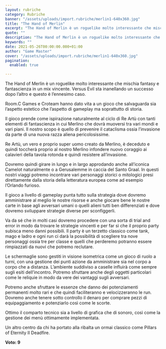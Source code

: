 ```yaml
---
layout: rubriche
category: Rubriche
banner: "/assets/uploads/import.rubriche/merlin1-640x360.jpg"
title: "The Hand of Merlin"
excerpt: "The Hand of Merlin è un roguelike molto interessante che mischia fantasy e fantascienza in un mix vincente. Versus Evil sta inanellando un successo dopo l’altro e questo è l’ennesimo caso. Room.C Games e Croteam hanno dato vita a un gioco che salvaguarda sia l’aspetto estetico che l’aspetto di gameplay ma soprattutto di storia. Il [&hellip"
quote: ""
description: "The Hand of Merlin è un roguelike molto interessante che mischia fantasy e fantascienza in un mix vincente. Versus Evil sta inanellando un successo dopo l’altro e questo è l’ennesimo caso. Room.C Games e Croteam hanno dato vita a un gioco che salvaguarda sia l’aspetto estetico che l’aspetto di gameplay ma soprattutto di storia. Il [&hellip"
keywords: ""
date: 2021-05-26T00:00:00.000+01:00
author: "Game Master"
cover: "/assets/uploads/import.rubriche/merlin1-640x360.jpg"
pagination:
  enabled: true

---
```


The Hand of Merlin è un roguelike molto interessante che mischia fantasy e fantascienza in un mix vincente. Versus Evil sta inanellando un successo dopo l’altro e questo è l’ennesimo caso.

Room.C Games e Croteam hanno dato vita a un gioco che salvaguarda sia l’aspetto estetico che l’aspetto di gameplay ma soprattutto di storia.

Il gioco prende come ispirazione naturalmente al ciclo di Re Artù con tanti elementi di fantascienza in cui Merlino che dovrà muoversi tra vari mondi e vari piani. Il nostro scopo è quello di prevenire il cataclisma ossia l’invasione da parte di una nuova razza aliena pericolosissime.

Re Artù, un vero e proprio super uomo creato da Merlino, è deceduto e quindi toccherà proprio al nostro Merlino infondere nuovo coraggio ai calavieri della tavola rotonda e quindi resistere all’invasione.

Dovremo quindi girare in lungo e in largo approdando anche all’iconica Camelot naturalmente o a Gerusalemme in caccia del Santo Graal. In questi nostri viaggi potremo incontrare vari personaggi storici o mitologici presi direttamente dalla storia della letteratura europea come ad esempio l’Orlando furioso.

Il gioco a livello di gameplay punta tutto sulla strategia dove dovremo amministrare al meglio le nostre risorse e anche giocare bene le nostre carte in base agli avversari umani o quelli alieni tutti ben differenziati e dove dovremo sviluppare strategie diverse per sconfiggerli.

Va da sé che in molti casi dovremo procedere con una sorta di trial and error in modo da trovare le strategie vincenti e per far sì che il proprio party subisca meno danni possibili. Il party è un terzetto classico come tank, mago e ladro e ogni run ci darà la possibilità di scegliere tra nove personaggi ossia tre per classe e quelli che perderemo potranno essere rimpiazzati da nuovi che potremo reclutare.

Le schermaglie sono gestiti in visione isometrica come un gioco di ruolo a turni, con una gestione dei punti azione da amministrare sia nel corpo a corpo che a distanza. L’ambiente suddiviso a caselle influirà come sempre sugli esiti dell’incontro. Potremo sfruttare anche degli oggetti particolari come le reliquie in modo da vere dei vantaggi sugli avversari.

Potremo anche sfruttare le essenze che danno dei potenziamenti permanenti molto rari e che quindi faciliteranno e velocizzeranno le run. Dovremo anche tenere sotto controllo il denaro per comprare pezzi di equipaggiamento e potenziarlo così come le scorte.

Ottimo il comparto tecnico sia a livello di grafica che di sonoro, così come la gestione dei menù ottimamente implementata.

Un altro centro da chi ha portato alla ribalta un ormai classico come Pillars of Eternity II Deadfire.

**Voto: 9**